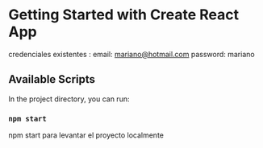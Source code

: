 # Getting Started with Create React App

credenciales existentes : email: mariano@hotmail.com
                          password: mariano

## Available Scripts

In the project directory, you can run:

### `npm start`

npm start para levantar el proyecto localmente

